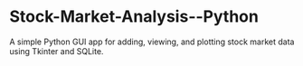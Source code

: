# Stock-Market-Analysis--Python
A simple Python GUI app for adding, viewing, and plotting stock market data using Tkinter and SQLite.
